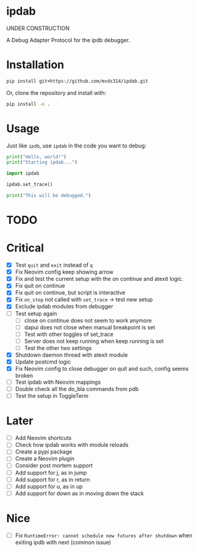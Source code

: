 # ipdab

UNDER CONSTRUCTION

A Debug Adapter Protocol for the ipdb debugger.

# Installation

```bash
pip install git+https://github.com/mvds314/ipdab.git
```

Or, clone the repository and install with:

```bash
pip install -e .
```

# Usage

Just like `ipdb`, use `ipdab` in the code you want to debug:

```python
print("Hello, world!")
print("Starting ipdab...")

import ipdab

ipdab.set_trace()

print("This will be debugged.")
```

# TODO

# Critical

- [x] Test `quit` and `exit` instead of `q`
- [x] Fix Neovim config keep showing arrow
- [x] Fix and test the current setup with the on continue and atexit logic.
- [x] Fix quit on continue
- [x] Fix quit on continue, but script is interactive
- [x] Fix `on_stop` not called with `set_trace` -> test new setup
- [x] Exclude ipdab modules from debugger
- [ ] Test setup again
  - [ ] close on continue does not seem to work anymore
  - [ ] dapui does not close when manual breakpoint is set
  - [ ] Test with other toggles of set_trace
  - [ ] Server does not keep running when keep running is set
  - [ ] Test the other two settings
- [x] Shutdown daemon thread with atexit module
- [x] Update postcmd logic
- [x] Fix Neovim config to close debugger on quit and such, config seems broken
- [ ] Test ipdab with Neovim mappings
- [ ] Double check all the do_bla commands from pdb
- [ ] Test the setup in ToggleTerm

# Later

- [ ] Add Neovim shortcuts
- [ ] Check how ipdab works with module reloads
- [ ] Create a pypi package
- [ ] Create a Neovim plugin
- [ ] Consider post mortem support
- [ ] Add support for j, as in jump
- [ ] Add support for r, as in return
- [ ] Add support for u, as in up
- [ ] Add support for down as in moving down the stack

# Nice

- [ ] Fix `RuntimeError: cannot schedule new futures after shutdown` when exiting ipdb with next (common issue)
